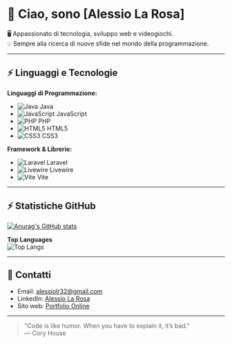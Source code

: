 # 👋 Ciao, sono [Alessio La Rosa]

🖥️ Appassionato di tecnologia, sviluppo web e videogiochi.  
💡 Sempre alla ricerca di nuove sfide nel mondo della programmazione.

---

## ⚡ Linguaggi e Tecnologie

**Linguaggi di Programmazione:**  
- ![Java](https://img.shields.io/badge/Java-ED8B00?style=flat-square&logo=java&logoColor=white) Java  
- ![JavaScript](https://img.shields.io/badge/JavaScript-F7DF1E?style=flat-square&logo=javascript&logoColor=black) JavaScript  
- ![PHP](https://img.shields.io/badge/PHP-777BB4?style=flat-square&logo=php&logoColor=white) PHP  
- ![HTML5](https://img.shields.io/badge/HTML5-E34F26?style=flat-square&logo=html5&logoColor=white) HTML5 
- ![CSS3](https://img.shields.io/badge/CSS3-1572B6?style=flat-square&logo=css3&logoColor=white) CSS3  

**Framework & Librerie:**  
- ![Laravel](https://img.shields.io/badge/Laravel-FF2D20?style=flat-square&logo=laravel&logoColor=white) Laravel  
- ![Livewire](https://img.shields.io/badge/Livewire-4E5EE4?style=flat-square&logo=livewire&logoColor=white) Livewire    
- ![Vite](https://img.shields.io/badge/Vite-646CFF?style=flat-square&logo=vite&logoColor=white) Vite  

---

## ⚡ Statistiche GitHub

[![Anurag's GitHub stats](https://github-readme-stats.vercel.app/api?username=Alessiolr32)](https://github.com/anuraghazra/github-readme-stats)

**Top Languages**  
![Top Langs](https://github-readme-stats.vercel.app/api/top-langs/?username=tuousername&layout=compact&hide_title=true)

---

## 📧 Contatti

- Email: [alessiolr32@gmail.com](mailto:alessiolr32@gmail.com)
- LinkedIn: [Alessio La Rosa]((https://www.linkedin.com/in/alessio-la-rosa-frontenddeveloper/))
- Sito web: [Portfolio Online](https://portfolio-la-rosa-alessio.netlify.app/)

---

> "Code is like humor. When you have to explain it, it’s bad."  
> — Cory House
